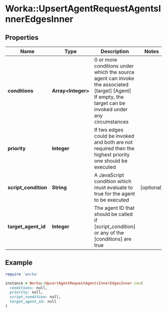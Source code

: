 # Worka::UpsertAgentRequestAgentsInnerEdgesInner

## Properties

| Name | Type | Description | Notes |
| ---- | ---- | ----------- | ----- |
| **conditions** | **Array&lt;Integer&gt;** | 0 or more conditions under which the source agent can invoke the associated [target] [Agent] If empty, the target can be invoked under any circumstances |  |
| **priority** | **Integer** | If two edges could be invoked and both are not required then the highest priority one should be executed |  |
| **script_condition** | **String** | A JavaScript condition which must evaluate to true for the agent to be executed | [optional] |
| **target_agent_id** | **Integer** | The agent ID that should be called if [script_condition] or any of the [conditions] are true |  |

## Example

```ruby
require 'worka'

instance = Worka::UpsertAgentRequestAgentsInnerEdgesInner.new(
  conditions: null,
  priority: null,
  script_condition: null,
  target_agent_id: null
)
```

